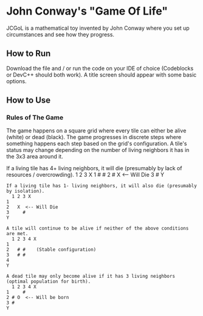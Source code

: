 # John Conway's "Game Of Life"

JCGoL is a mathematical toy invented by John Conway where you set up circumstances and see how they progress.

## How to Run

Download the file and / or run the code on your IDE of choice (Codeblocks or DevC++ should both work). A title screen should appear with some basic options.

## How to Use

### Rules of The Game

The game happens on a square grid where every tile can either be alive (white) or dead (black).
The game progresses in discrete steps where something happens each step based on the grid's configuration.
A tile's status may change depending on the number of living neighbors it has in the 3x3 area around it.

  If a living tile has 4+ living neighbors, it will die (presumably by lack of resources / overcrowding).
	  1 2 3 X
	1 #   #
	2 # X  <-- Will Die
	3   #
	Y
	
	If a living tile has 1- living neighbors, it will also die (presumably by isolation).
	  1 2 3 X
	1
	2   X  <-- Will Die
	3     #
	Y
	
	A tile will continue to be alive if neither of the above conditions are met.
	  1 2 3 4 X
	1
	2   # #    (Stable configuration)
	3   # #
	4
	Y
	
	A dead tile may only become alive if it has 3 living neighbors (optimal population for birth).
	  1 2 3 4 X
	1     #
	2 # O  <-- Will be born
	3 #
	Y
